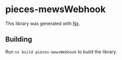 # pieces-mewsWebhook

This library was generated with [Nx](https://nx.dev).

## Building

Run `nx build pieces-mewsWebhook` to build the library.
